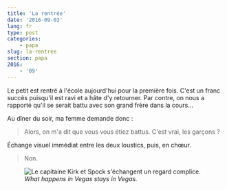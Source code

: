 ```yaml
---
title: 'La rentrée'
date: '2016-09-03'
lang: fr
type: post
categories:
    - papa
slug: la-rentree
section: papa
2016:
    - '09'
---
```


Le petit est rentré à l'école aujourd'hui pour la première fois. C'est un franc succès puisqu'il est ravi et a hâte d'y retourner. Par contre, on nous a rapporté qu'il se serait battu avec son grand frère dans la cours…

<!-- more -->

Au dîner du soir, ma femme demande donc :

> Alors, on m'a dit que vous vous étiez battus. C'est vrai, les garçons ?

Échange visuel immédiat entre les deux loustics, puis, en chœur.

> Non.

<figure>
  <img src="{{<fileFolder>}}knowing-glance.gif" alt="Le capitaine Kirk et Spock s'échangent un regard complice."/>
  <figcaption><em lang="en">What happens in Vegas stays in Vegas.</em></figcaption>
</figure>
